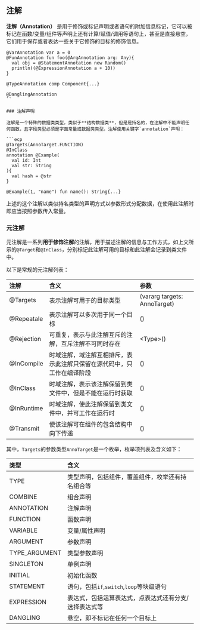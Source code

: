 ## 注解

**注解（Annotation）** 是用于修饰或标记声明或者语句的附加信息标记，它可以被标记在函数/变量/组件等声明上还有计算/赋值/调用等语句上，甚至是直接悬空，它们用于保存或者表达一些关于它修饰的目标的修饰信息。

```ecs
@VarAnnotation var a = 0
@FunAnnotation fun foo(@ArgAnnotation arg: Any){
  val obj = @StatementAnnotation new Random()
  println((@ExpressionAnnotation a + 10))
}

@TypeAnnotation comp Component{...}

@DanglingAnnotation
``

### 注解声明

注解是一个特殊的数据类类型，类似于**结构数据类**，但是是持名的，在注解中不能声明任何函数，且字段类型必须是字面常量或数据类类型。注解使用关键字`annotation`声明：

```ecp
@Targets(AnnoTarget.FUNCTION)
@InClass
annotation @Example(
  val id: Int
  val str: String
){
  val hash = @str
}

@Example(1, "name") fun name(): String{...}
```

上述的这个注解以类似持名类型的声明方式以参数形式分配数据，在使用此注解时即应当按照参数传入常量。

### 元注解

元注解是一系列**用于修饰注解**的注解，用于描述注解的信息与工作方式，如上文所示的`@Target`和`@InClass`，分别标记此注解可用的目标和此注解会记录到类文件中。

以下是常规的元注解列表：

| 注解 | 含义 | 参数 |
| :-- | :-- | :-- |
| @Targets | 表示注解可用于的目标类型 | (vararg targets: AnnoTarget) |
| @Repeatale | 表示注解可以多次用于同一个目标 | () |
| @Rejection | 可重复，表示与此注解互斥的注解，互斥注解不可同时存在 | \<Type\>() |
| @InCompile | 时域注解，域注解互相排斥，表示此注解只保留在源代码中，只工作在编译阶段 | () |
| @InClass | 时域注解，表示该注解保留到类文件中，但是不能在运行时获取 | () |
| @InRuntime | 时域注解，使此注解保留到类文件中，并可工作在运行时 | () |
| @Transmit | 使该注解可在组件的包含结构中向下传递 | () |

其中，`Targets`的参数类型`AnnoTarget`是一个枚举，枚举项列表及含义如下：

| 类型 | 含义 |
| :-- | :-- |
| TYPE | 类型声明，包括组件，覆盖组件，枚举还有持名组合等 |
| COMBINE | 组合声明 |
| ANNOTATION | 注解声明 |
| FUNCTION | 函数声明 |
| VARIABLE | 变量/属性声明 |
| ARGUMENT | 参数声明 |
| TYPE_ARGUMENT | 类型参数声明 |
| SINGLETON | 单例声明 |
| INITIAL | 初始化函数 |
| STATEMENT | 语句，包括`if`,`switch`,`loop`等块级语句 |
| EXPRESSION | 表达式，包括运算表达式，点表达式还有分支/选择表达式等 |
| DANGLING | 悬空，即不标记在任何一个目标上 |